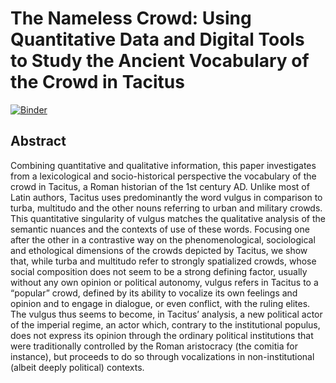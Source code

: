 # The Nameless Crowd: Using Quantitative Data and Digital Tools to Study the Ancient Vocabulary of the Crowd in Tacitus

[![Binder](https://mybinder.org/badge_logo.svg)](https://mybinder.org/v2/gh/jdh-observer/jdh001-JJszM3GwAYDs/main?filepath=namelesscrowd/The-Nameless-Crowd_anon_V3.ipynb)

## Abstract

Combining quantitative and qualitative information, this paper investigates from a lexicological and socio-historical perspective the vocabulary of the crowd in Tacitus, a Roman historian of the 1st century AD. Unlike most of Latin authors, Tacitus uses predominantly the word vulgus in comparison to turba, multitudo and the other nouns referring to urban and military crowds. This quantitative singularity of vulgus matches the qualitative analysis of the semantic nuances and the contexts of use of these words. Focusing one after the other in a contrastive way on the phenomenological, sociological and ethological dimensions of the crowds depicted by Tacitus, we show that, while turba and multitudo refer to strongly spatialized crowds, whose social composition does not seem to be a strong defining factor, usually without any own opinion or political autonomy, vulgus refers in Tacitus to a “popular” crowd, defined by its ability to vocalize its own feelings and opinion and to engage in dialogue, or even conflict, with the ruling elites. The vulgus thus seems to become, in Tacitus’ analysis, a new political actor of the imperial regime, an actor which, contrary to the institutional populus, does not express its opinion through the ordinary political institutions that were traditionally controlled by the Roman aristocracy (the comitia for instance), but proceeds to do so through vocalizations in non-institutional (albeit deeply political) contexts.
